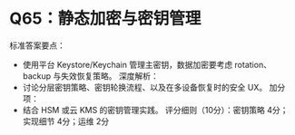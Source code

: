 # Q65：静态加密与密钥管理

标准答案要点：
- 使用平台 Keystore/Keychain 管理主密钥，数据加密要考虑 rotation、backup 与失效恢复策略。
深度解析：
- 讨论分层密钥策略、密钥轮换流程、以及在多设备恢复时的安全 UX。
加分项：
- 结合 HSM 或云 KMS 的密钥管理实践。
评分细则（10分）：密钥策略 4分；实现细节 4分；运维 2分
